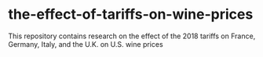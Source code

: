 # the-effect-of-tariffs-on-wine-prices
This repository contains research on the effect of the 2018 tariffs on France, Germany, Italy, and the U.K. on U.S. wine prices
